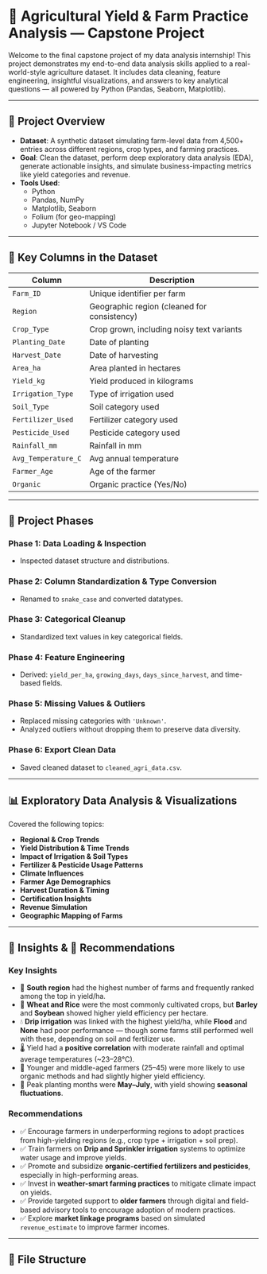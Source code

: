 # 🌾 Agricultural Yield & Farm Practice Analysis — Capstone Project

Welcome to the final capstone project of my data analysis internship! This project demonstrates my end-to-end data analysis skills applied to a real-world-style agriculture dataset. It includes data cleaning, feature engineering, insightful visualizations, and answers to key analytical questions — all powered by Python (Pandas, Seaborn, Matplotlib).

---

## 📁 Project Overview

- **Dataset**: A synthetic dataset simulating farm-level data from 4,500+ entries across different regions, crop types, and farming practices.
- **Goal**: Clean the dataset, perform deep exploratory data analysis (EDA), generate actionable insights, and simulate business-impacting metrics like yield categories and revenue.
- **Tools Used**: 
  - Python
  - Pandas, NumPy
  - Matplotlib, Seaborn
  - Folium (for geo-mapping)
  - Jupyter Notebook / VS Code

---

## 🧪 Key Columns in the Dataset

| Column              | Description                                        |
|---------------------|----------------------------------------------------|
| `Farm_ID`           | Unique identifier per farm                         |
| `Region`            | Geographic region (cleaned for consistency)        |
| `Crop_Type`         | Crop grown, including noisy text variants          |
| `Planting_Date`     | Date of planting                                   |
| `Harvest_Date`      | Date of harvesting                                 |
| `Area_ha`           | Area planted in hectares                           |
| `Yield_kg`          | Yield produced in kilograms                        |
| `Irrigation_Type`   | Type of irrigation used                            |
| `Soil_Type`         | Soil category used                                 |
| `Fertilizer_Used`   | Fertilizer category used                           |
| `Pesticide_Used`    | Pesticide category used                            |
| `Rainfall_mm`       | Rainfall in mm                                     |
| `Avg_Temperature_C` | Avg annual temperature                             |
| `Farmer_Age`        | Age of the farmer                                  |
| `Organic`           | Organic practice (Yes/No)                          |

---

## 🔧 Project Phases

### Phase 1: Data Loading & Inspection
- Inspected dataset structure and distributions.

### Phase 2: Column Standardization & Type Conversion
- Renamed to `snake_case` and converted datatypes.

### Phase 3: Categorical Cleanup
- Standardized text values in key categorical fields.

### Phase 4: Feature Engineering
- Derived: `yield_per_ha`, `growing_days`, `days_since_harvest`, and time-based fields.

### Phase 5: Missing Values & Outliers
- Replaced missing categories with `'Unknown'`.
- Analyzed outliers without dropping them to preserve data diversity.

### Phase 6: Export Clean Data
- Saved cleaned dataset to `cleaned_agri_data.csv`.

---

## 📊 Exploratory Data Analysis & Visualizations

Covered the following topics:

- **Regional & Crop Trends**
- **Yield Distribution & Time Trends**
- **Impact of Irrigation & Soil Types**
- **Fertilizer & Pesticide Usage Patterns**
- **Climate Influences**
- **Farmer Age Demographics**
- **Harvest Duration & Timing**
- **Certification Insights**
- **Revenue Simulation**
- **Geographic Mapping of Farms**

---

## 🧠 Insights & 📌 Recommendations

### Key Insights

- 🥇 **South region** had the highest number of farms and frequently ranked among the top in yield/ha.
- 🌱 **Wheat and Rice** were the most commonly cultivated crops, but **Barley** and **Soybean** showed higher yield efficiency per hectare.
- 💧 **Drip irrigation** was linked with the highest yield/ha, while **Flood** and **None** had poor performance — though some farms still performed well with these, depending on soil and fertilizer use.
- 🌡️ Yield had a **positive correlation** with moderate rainfall and optimal average temperatures (~23–28°C).
- 🧓 Younger and middle-aged farmers (25–45) were more likely to use organic methods and had slightly higher yield efficiency.
- 📅 Peak planting months were **May–July**, with yield showing **seasonal fluctuations**.

### Recommendations

- ✅ Encourage farmers in underperforming regions to adopt practices from high-yielding regions (e.g., crop type + irrigation + soil prep).
- ✅ Train farmers on **Drip and Sprinkler irrigation** systems to optimize water usage and improve yields.
- ✅ Promote and subsidize **organic-certified fertilizers and pesticides**, especially in high-performing areas.
- ✅ Invest in **weather-smart farming practices** to mitigate climate impact on yields.
- ✅ Provide targeted support to **older farmers** through digital and field-based advisory tools to encourage adoption of modern practices.
- ✅ Explore **market linkage programs** based on simulated `revenue_estimate` to improve farmer incomes.

---

## 📁 File Structure

